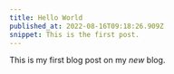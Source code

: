 ```yaml
---
title: Hello World
published_at: 2022-08-16T09:18:26.909Z
snippet: This is the first post.
---
```


This is my first blog post on my _new_ blog.
